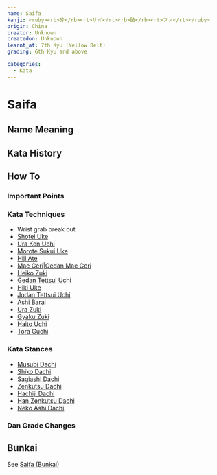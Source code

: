 ```yaml
---
name: Saifa
kanji: <ruby><rb>砕</rb><rt>サイ</rt><rb>破</rb><rt>ファ</rt></ruby>
origin: China
creator: Unknown
createdon: Unknown
learnt_at: 7th Kyu (Yellow Belt)
grading: 6th Kyu and above

categories:
  - Kata
---
```


# Saifa

<Infobox/>

## Name Meaning

## Kata History

## How To

<Wiki-Video url="https://youtu.be/oKj5drvygec" />

### Important Points

### Kata Techniques

- Wrist grab break out
- [Shotei Uke](/)
- [Ura Ken Uchi](/)
- [Morote Sukui Uke](/)
- [Hiji Ate](/)
- [Mae Geri|Gedan Mae Geri](/)
- [Heiko Zuki](/)
- [Gedan Tettsui Uchi](/)
- [Hiki Uke](/)
- [Jodan Tettsui Uchi](/)
- [Ashi Barai](/)
- [Ura Zuki](/)
- [Gyaku Zuki](/)
- [Haito Uchi](/)
- [Tora Guchi](/)

### Kata Stances

- [Musubi Dachi](/)
- [Shiko Dachi](/)
- [Sagiashi Dachi](/)
- [Zenkutsu Dachi](/)
- [Hachiji Dachi](/)
- [Han Zenkutsu Dachi](/)
- [Neko Ashi Dachi](/)

### Dan Grade Changes

## Bunkai

See [Saifa (Bunkai)](/bunkai/saifa)
